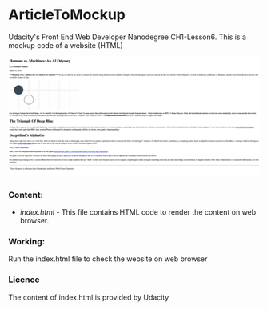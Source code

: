 # ArticleToMockup
Udacity's Front End Web Developer Nanodegree CH1-Lesson6. This is a mockup code of a website (HTML)

![alt text](https://github.com/riyadashoriya/ArticleToMockup/blob/master/blog-mockup.png "Mockup Preview")

### Content:

* _index.html_ - This file contains HTML code to render the content on web browser.


### Working:
Run the index.html file to check the website on web browser


### Licence
The content of index.html is provided by Udacity
